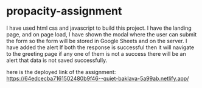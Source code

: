 # propacity-assignment
I have used html css and javascript to build this project. I have the landing page, and on page load, I have shown the modal where the user can submit the form so the form
will be stored in Google Sheets and on the server. I have added the alert If both the response is successful then it will navigate to the greeting page if any one of them is not a success there will be an alert 
that data is not saved successfully.

here is the deployed link of the assignment: https://64edcecba7161502480b9f46--quiet-baklava-5a99ab.netlify.app/
